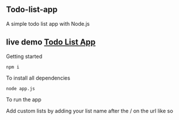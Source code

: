 ## Todo-list-app
A simple todo list app with Node.js

## live demo [Todo List App](https://ld-todo-list-app.herokuapp.com/)

 Getting started

`npm i`

To install all dependencies

`node app.js`

To run the app

 Add custom lists by adding your list name after the /<list name> on the url like so


